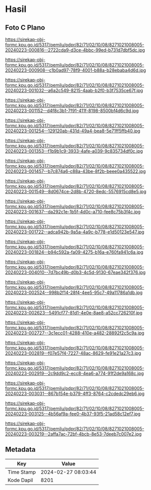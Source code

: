 # Hasil

## Foto C Plano

https://sirekap-obj-formc.kpu.go.id/5317/pemilu/pdpr/82/71/02/10/08/8271021008005-20240223-000816--2722cda9-d3ce-4bbc-99ed-b731d7dbf5dc.jpg

https://sirekap-obj-formc.kpu.go.id/5317/pemilu/pdpr/82/71/02/10/08/8271021008005-20240223-000908--c1b0ad97-78f9-4001-b88a-b28ebaba4d6d.jpg

https://sirekap-obj-formc.kpu.go.id/5317/pemilu/pdpr/82/71/02/10/08/8271021008005-20240223-001032--a6a2c549-8215-4aab-b2f0-b3f7535ce67f.jpg

https://sirekap-obj-formc.kpu.go.id/5317/pemilu/pdpr/82/71/02/10/08/8271021008005-20240223-001152--d4f8c3b1-7f91-411f-8198-8500bf4d6c9d.jpg

https://sirekap-obj-formc.kpu.go.id/5317/pemilu/pdpr/82/71/02/10/08/8271021008005-20240223-001254--129120ab-431d-49a4-bea8-5e71ff5ffb40.jpg

https://sirekap-obj-formc.kpu.go.id/5317/pemilu/pdpr/82/71/02/10/08/8271021008005-20240223-001353--f1b9b1c9-3933-4afe-a039-9c835734df0c.jpg

https://sirekap-obj-formc.kpu.go.id/5317/pemilu/pdpr/82/71/02/10/08/8271021008005-20240223-001457--b7c874a6-c88a-43be-8f2b-beee0a435522.jpg

https://sirekap-obj-formc.kpu.go.id/5317/pemilu/pdpr/82/71/02/10/08/8271021008005-20240223-001549--8d0674ce-2d8b-4720-8edc-5576915cd8e5.jpg

https://sirekap-obj-formc.kpu.go.id/5317/pemilu/pdpr/82/71/02/10/08/8271021008005-20240223-001637--da292c1e-1b5f-4d0c-a710-fee8c75b3f4c.jpg

https://sirekap-obj-formc.kpu.go.id/5317/pemilu/pdpr/82/71/02/10/08/8271021008005-20240223-001722--adca942b-9a5a-4a9c-b778-e1d50123e547.jpg

https://sirekap-obj-formc.kpu.go.id/5317/pemilu/pdpr/82/71/02/10/08/8271021008005-20240223-001824--b94c592a-fa09-4275-b16a-e760fa941c6a.jpg

https://sirekap-obj-formc.kpu.go.id/5317/pemilu/pdpr/82/71/02/10/08/8271021008005-20240223-004010--7d7bc49b-d0b3-4c5d-9130-67eae342f376.jpg

https://sirekap-obj-formc.kpu.go.id/5317/pemilu/pdpr/82/71/02/10/08/8271021008005-20240223-002524--998b2f14-28f4-4ee5-95c7-49a11786a1db.jpg

https://sirekap-obj-formc.kpu.go.id/5317/pemilu/pdpr/82/71/02/10/08/8271021008005-20240223-002623--5491cf77-81d1-4e0e-8ae8-a52cc726210f.jpg

https://sirekap-obj-formc.kpu.go.id/5317/pemilu/pdpr/82/71/02/10/08/8271021008005-20240223-002727--3c1ecc01-4288-410e-a482-28892f2c5c9a.jpg

https://sirekap-obj-formc.kpu.go.id/5317/pemilu/pdpr/82/71/02/10/08/8271021008005-20240223-002819--f07e57f4-7227-48ac-8629-fe91e21a27c3.jpg

https://sirekap-obj-formc.kpu.go.id/5317/pemilu/pdpr/82/71/02/10/08/8271021008005-20240223-002919--2c9dd9c2-ecc8-4ea6-a774-91f2de9a168c.jpg

https://sirekap-obj-formc.kpu.go.id/5317/pemilu/pdpr/82/71/02/10/08/8271021008005-20240223-003031--867b154e-b379-4ff3-8764-c2cdedc29eb6.jpg

https://sirekap-obj-formc.kpu.go.id/5317/pemilu/pdpr/82/71/02/10/08/8271021008005-20240223-003125--4b56af9a-fee0-4b37-93f5-21ad58c12ef7.jpg

https://sirekap-obj-formc.kpu.go.id/5317/pemilu/pdpr/82/71/02/10/08/8271021008005-20240223-003219--2affa7ac-72bf-4bcb-8e53-7deeb7c007e2.jpg


## Metadata

| Key        | Value               |
| ---------- | ------------------- |
| Time Stamp | 2024-02-27 08:03:44 |
| Kode Dapil | 8201                |



